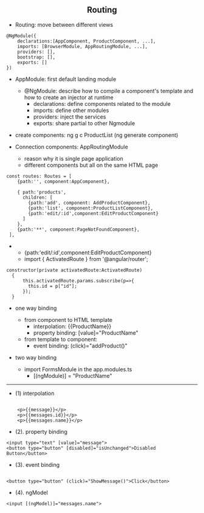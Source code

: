 <h2 align="center">Routing</h2>

- Routing: move between different views

```
@NgModule({
    declarations:[AppComponent, ProductComponent, ...],
    imports: [BrowserModule, AppRoutingModule, ...],
    providers: [],
    bootstrap: [],
    exports: []
})
```
- AppModule: first default landing module
  - @NgModule: describe how to compile a component's template and how to create an injector at runtime
    - declarations: define components related to the module
    - imports: define other modules 
    - providers: inject the services
    - exports: share partial to other Ngmodule
 
- create components: ng g c ProductList (ng generate component)
- Connection components: AppRoutingModule
  - reason why it is single page application
  - different components but all on the same HTML page    
```
const routes: Routes = [
    {path:'', component:AppComponent},

    { path:'products', 
      children: [
        {path:'add', component: AddProductComponent},
        {path:'list', component:ProductListComponent},
        {path:'edit/:id',component:EditProductComponent}
      ]
    },
    {path:'**', component:PageNotFoundComponent},
 ],
```
-
    - {path:'edit/:id',component:EditProductComponent}
    - import { ActivatedRoute } from '@angular/router';
```
constructor(private activatedRoute:ActivatedRoute) 
  {   
      this.activatedRoute.params.subscribe(p=>{
        this.id = p["id"];
      });
  }

```

- one way binding
    - from component to HTML template 
        - interpolation: {{ProductName}}
        - property binding: [value]="ProductName"
    - from template to component:
        - event binding: (click)="addProduct()"
        
        
- two way binding
    -  import FormsModule in the app.modules.ts
        -  [(ngModule)] = "ProductName"

<hr>


-  (1) interpolation
```
    
    <p>{{message}}</p>
    <p>{{messages.id}}</p>
    <p>{{messages.name}}</p>
```

- (2). property binding
```
<input type="text" [value]="message"> 
<button type="button" [disabled]="isUnchanged">Disabled Button</button>
```


- (3). event binding</h4>
```

<button type="button" (click)="ShowMessage()">Click</button>
```

- (4). ngModel
```
<input [(ngModel)]="messages.name">
```
         
